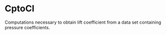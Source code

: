 # CptoCl

Computations necessary to obtain lift coefficient from a data set containing pressure coefficients.
